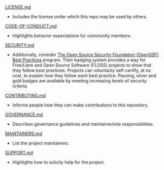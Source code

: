 [LICENSE.md](LICENSE.md)
- Includes the license under which this repo may be used by others.
     
[CODE-OF-CONDUCT.md](CODE_OF_CONDUCT.md)
- Highlights behavior expectations for community members.
     
[SECURITY.md](SECURITY.md)
- Additionally, consider [The Open Source Security Foundation (OpenSSF) Best Practices](https://www.bestpractices.dev/en) program.  Their badging system provides a way for Free/Libre and Open Source Software (FLOSS) projects to show that they follow best practices. Projects can voluntarily self-certify, at no cost, to explain how they follow each best practice.  Passing, silver and gold badges are available by meeting increasing levels of security criteria.
     
[CONTRIBUTING.md](CONTRIBUTING.md) 
 - Informs people how they can make contributions to this repository.
     
[//]: # (TODO DEI.md)

[//]: # (TODO - Describes how the project will embrace Diversity, Equity, and Inclusion principles.)

[//]: # (TODO This template was inspired by the All In Open Source and the CHAOSS Project DEI Initiative https://github.com/AllInOpenSource/ProjectBadging/blob/main/DEI.md.)

[//]: # (TODO Including this template and fulfilling its requirements may allow you to badge https://github.com/AllInOpenSource/ProjectBadging your project as a DEI-friendly project.)

[GOVERNANCE.md](GOVERNANCE.md)
- Describes governance guidelines and maintainer/role responsibilities.
     
[MAINTAINERS.md](MAINTAINERS.md)
- List the project maintainers.
     
[SUPPORT.md](SUPPORT.md)
- Highlights how to solicity help for the project.

[//]: # (TODO: not implemented GUIDING_PRINCIPLES.md)

[//]: # (     - Contains the project vision, values and principles and how we apply them in making decisions.)

[//]: # (TODO: not implemented ROADMAP.md)

[//]: # (TODO: not implemented MEETING_SCHEDULE.md)


